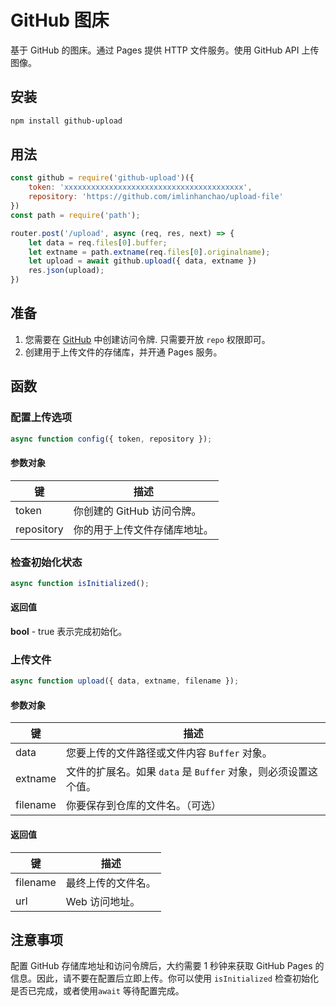 # GitHub 图床

基于 GitHub 的图床。通过 Pages 提供 HTTP 文件服务。使用 GitHub API 上传图像。

## 安装

```bash
npm install github-upload
```

## 用法 

```javascript
const github = require('github-upload')({
    token: 'xxxxxxxxxxxxxxxxxxxxxxxxxxxxxxxxxxxxxxxx',
    repository: 'https://github.com/imlinhanchao/upload-file'
})
const path = require('path');

router.post('/upload', async (req, res, next) => {
    let data = req.files[0].buffer;
    let extname = path.extname(req.files[0].originalname);
    let upload = await github.upload({ data, extname })
    res.json(upload);
})
```

## 准备

1. 您需要在 [GitHub](https://github.com/settings/tokens/new?scopes=repo&description=Picture%20Bed) 中创建访问令牌. 只需要开放 `repo` 权限即可。
2. 创建用于上传文件的存储库，并开通 Pages 服务。

## 函数

### 配置上传选项

```javascript
async function config({ token, repository });
```

#### 参数对象
|键|描述|
|--|--|
|token|你创建的 GitHub 访问令牌。|
|repository|你的用于上传文件存储库地址。|

### 检查初始化状态

```javascript
async function isInitialized();
```

#### 返回值
**bool** - true 表示完成初始化。

### 上传文件

```javascript
async function upload({ data, extname, filename });
```

#### 参数对象
|键|描述|
|--|--|
|data|您要上传的文件路径或文件内容 `Buffer` 对象。|
|extname|文件的扩展名。如果 `data` 是 `Buffer` 对象，则必须设置这个值。|
|filename|你要保存到仓库的文件名。（可选）|

#### 返回值
|键|描述|
|--|--|
|filename|最终上传的文件名。|
|url|Web 访问地址。|

## 注意事项

配置 GitHub 存储库地址和访问令牌后，大约需要 1 秒钟来获取 GitHub Pages 的信息。因此，请不要在配置后立即上传。你可以使用 `isInitialized` 检查初始化是否已完成，或者使用`await` 等待配置完成。
